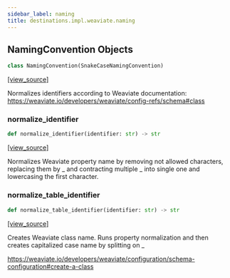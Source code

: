 ```yaml
---
sidebar_label: naming
title: destinations.impl.weaviate.naming
---
```


## NamingConvention Objects

```python
class NamingConvention(SnakeCaseNamingConvention)
```

[[view_source]](https://github.com/dlt-hub/dlt/blob/f0690715274590fc4cacf1165e3661aaa7af1c15/dlt/destinations/impl/weaviate/naming.py#L9)

Normalizes identifiers according to Weaviate documentation: https://weaviate.io/developers/weaviate/config-refs/schema#class

### normalize\_identifier

```python
def normalize_identifier(identifier: str) -> str
```

[[view_source]](https://github.com/dlt-hub/dlt/blob/f0690715274590fc4cacf1165e3661aaa7af1c15/dlt/destinations/impl/weaviate/naming.py#L22)

Normalizes Weaviate property name by removing not allowed characters, replacing them by _ and contracting multiple _ into single one
and lowercasing the first character.

### normalize\_table\_identifier

```python
def normalize_table_identifier(identifier: str) -> str
```

[[view_source]](https://github.com/dlt-hub/dlt/blob/f0690715274590fc4cacf1165e3661aaa7af1c15/dlt/destinations/impl/weaviate/naming.py#L36)

Creates Weaviate class name. Runs property normalization and then creates capitalized case name by splitting on _

https://weaviate.io/developers/weaviate/configuration/schema-configuration#create-a-class

